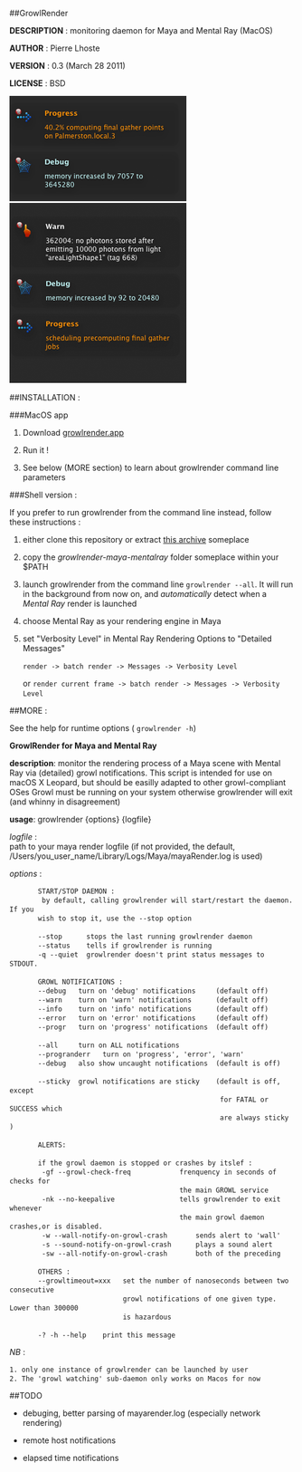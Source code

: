 ##GrowlRender 

**DESCRIPTION** :	monitoring daemon for Maya and Mental Ray (MacOS)

**AUTHOR** :		Pierre Lhoste


**VERSION** :		0.3 (March 28 2011)


**LICENSE** : 		BSD

![sample growl notifications](https://github.com/peterhost/growlrender-maya-mentalray/blob/master/extra/img/sample.png?raw=true "Better Growl notifications for Mental Ray and Maya OSx")

##INSTALLATION :

###MacOS app

1. Download [growlrender.app](http://)

2. Run it !

3. See below (MORE section) to learn about growlrender command line parameters

###Shell version :

If you prefer to run growlrender from the command line instead, follow these instructions :

1. either clone this repository or extract [this archive](https://github.com/peterhost/growlrender-maya-mentalray/tarball/master) someplace

2. copy the *growlrender-maya-mentalray* folder someplace within your $PATH

3. launch growlrender from the command line `growlrender --all`. It will run in the background from now on, and *automatically* detect when a *Mental Ray* render is launched

4. choose Mental Ray as your rendering engine in Maya

5. set "Verbosity Level" in Mental Ray Rendering Options to "Detailed Messages" 

   `render -> batch render -> Messages -> Verbosity Level`

   or `render current frame -> batch render -> Messages -> Verbosity Level`

##MORE :

See the help for runtime options ( `growlrender -h`)

**GrowlRender for Maya and Mental Ray**

**description**:
			 monitor the rendering process of a Maya scene with Mental Ray
             via (detailed) growl notifications. This script is intended for
             use on macOS X Leopard, but should be easilly adapted to other
             growl-compliant OSes
             Growl must be running on your system otherwise growlrender will
             exit (and whinny in disagreement)

**usage**: growlrender {options} {logfile} 

   *logfile* :  
			path to your maya render logfile (if not provided, the default,
            /Users/you_user_name/Library/Logs/Maya/mayaRender.log is used)

   *options* :

		   START/STOP DAEMON :
		    by default, calling growlrender will start/restart the daemon. If you
		   wish to stop it, use the --stop option
   
		   --stop      stops the last running growlrender daemon
		   --status    tells if growlrender is running
		   -q --quiet  growlrender doesn't print status messages to STDOUT.
    
		   GROWL NOTIFICATIONS :
		   --debug   turn on 'debug' notifications     (default off)
		   --warn    turn on 'warn' notifications      (default off)
		   --info    turn on 'info' notifications      (default off)
		   --error   turn on 'error' notifications     (default off)
		   --progr   turn on 'progress' notifications  (default off)
   
		   --all     turn on ALL notifications
		   --progranderr   turn on 'progress', 'error', 'warn'
		   --debug   also show uncaught notifications  (default is off)
   
		   --sticky  growl notifications are sticky    (default is off, except
		                                                for FATAL or SUCCESS which
		                                                are always sticky )
   
		   ALERTS:
   
		   if the growl daemon is stopped or crashes by itslef :
		    -gf --growl-check-freq            frenquency in seconds of checks for
		                                      the main GROWL service                 
		    -nk --no-keepalive                tells growlrender to exit whenever
		                                      the main growl daemon crashes,or is disabled.
		    -w --wall-notify-on-growl-crash       sends alert to 'wall'
		    -s --sound-notify-on-growl-crash      plays a sound alert 
		    -sw --all-notify-on-growl-crash       both of the preceding
                                                  
		   OTHERS :
		   --growltimeout=xxx   set the number of nanoseconds between two consecutive
		                        growl notifications of one given type. Lower than 300000
		                        is hazardous
                   
		   -? -h --help    print this message

   
   *NB* :

	1. only one instance of growlrender can be launched by user
    2. The 'growl watching' sub-daemon only works on Macos for now


##TODO


* debuging, better parsing of mayarender.log (especially network rendering)

*  remote host notifications

*  elapsed time notifications